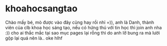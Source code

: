 # khoahocsangtao
Chào mấy bé, mò được vào đây cũng hay rồi nhỉ =)), anh là Danh, thành viên của clb khoa học sáng tạo, nếu có hứng thú với tin học thì join anh nha :))
cho ai thắc mắc tại sao mục pages lại rỗng thì do anh lỡ bung ra mà lười gộp lại quá nên là.. oke hlhf
